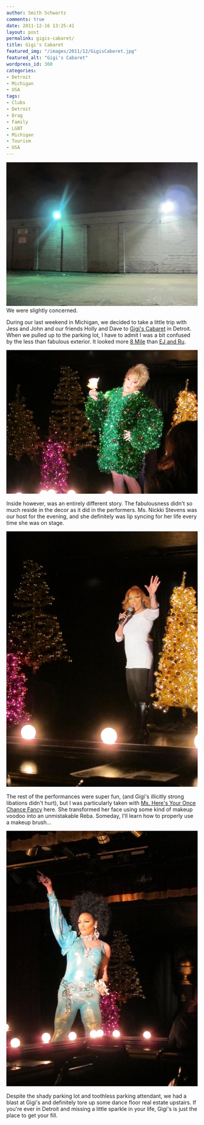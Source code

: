 ```yaml
---
author: Smith Schwartz
comments: true
date: 2011-12-16 13:25:41
layout: post
permalink: gigis-cabaret/
title: Gigi's Cabaret
featured_img: "/images/2011/12/GigisCaberet.jpg"
featured_alt: "Gigi's Cabaret"
wordpress_id: 360
categories:
- Detroit
- Michigan
- USA
tags:
- Clubs
- Detroit
- Drag
- Family
- LGBT
- Michigan
- Tourism
- USA
---
```


![](/images/2011/12/IMG_4997.jpg)
We were slightly concerned.

During our last weekend in Michigan, we decided to take a little trip with Jess and John and our friends Holly and Dave to [Gigi's Cabaret](http://www.gigisbar.com/) in Detroit. When we pulled up to the parking lot, I have to admit I was a bit confused by the less than fabulous exterior. It looked more [8 Mile](http://www.youtube.com/watch?v=97wFqZPmYn8) than [EJ and Ru](http://www.youtube.com/watch?gl=US&v=CtO_jSbNN6I).

![](/images/2011/12/IMG_5052.jpg)

Inside however, was an entirely different story. The fabulousness didn't so much reside in the decor as it did in the performers. Ms. Nickki Stevens was our host for the evening, and she definitely was lip syncing for her life every time she was on stage. 

![](/images/2011/12/IMG_5050.jpg)

The rest of the performances were super fun, (and Gigi's illicitly strong libations didn't hurt), but I was particularly taken with [Ms. Here's Your Once Chance Fancy](http://www.youtube.com/watch?v=zplc4Ienkws&ob=av2e) here. She transformed her face using some kind of makeup voodoo into an unmistakable Reba. Someday, I'll learn how to properly use a makeup brush...

![](/images/2011/12/IMG_5091.jpg)

Despite the shady parking lot and toothless parking attendant, we had a blast at Gigi's and definitely tore up some dance floor real estate upstairs. If you're ever in Detroit and missing a little sparkle in your life, Gigi's is just the place to get your fill.

